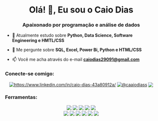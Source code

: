 <h1 align="center">Olá! 👋, Eu sou o Caio Dias</h1>
<h3 align="center">Apaixonado por programação e análise de dados</h3>

- 🌱 Atualmente estudo sobre **Python, Data Science, Software Engineering e HMTL/CSS**

- 💬 Me pergunte sobre **SQL, Excel, Power Bi, Python e HTML/CSS**

- 📫 Você me acha através do e-mail **caiodias29091@gmail.com**

<h3 align="left">Conecte-se comigo:</h3>
<p align="center">
<a href="https://linkedin.com/in/https://www.linkedin.com/in/caio-dias-43a80912a/" target="blank"><img align="center" src="https://img.shields.io/badge/linkedin-%230077B5.svg?style=for-the-badge&logo=linkedin&logoColor=white" alt="https://www.linkedin.com/in/caio-dias-43a80912a/" /></a>
<a href="https://instagram.com/@caaiodiass" target="blank"><img align="center" src="https://img.shields.io/badge/Instagram-%23E4405F.svg?style=for-the-badge&logo=Instagram&logoColor=white" alt="@caaiodiass"/></a>
<a href="https://t.me/Caio_Diass" target="blank"><img align="center" src="https://img.shields.io/badge/Telegram-2CA5E0?style=for-the-badge&logo=telegram&logoColor=white"/></a>
</p>

<h3 align="left">Ferramentas:</h3>
<p align="center"> 
<img src="https://img.shields.io/badge/python-3670A0?style=for-the-badge&logo=python&logoColor=ffdd54" />
<img src="https://img.shields.io/badge/flask-%23000.svg?style=for-the-badge&logo=flask&logoColor=white"/>
<img src="https://img.shields.io/badge/pandas-%23150458.svg?style=for-the-badge&logo=pandas&logoColor=white"/>
<img src="https://img.shields.io/badge/Plotly-%233F4F75.svg?style=for-the-badge&logo=plotly&logoColor=white"/>
<img src="https://img.shields.io/badge/scikit--learn-%23F7931E.svg?style=for-the-badge&logo=scikit-learn&logoColor=white"/>
<br>
<img src="https://img.shields.io/badge/html5-%23E34F26.svg?style=for-the-badge&logo=html5&logoColor=white" />
<img src="https://img.shields.io/badge/css3-%231572B6.svg?style=for-the-badge&logo=css3&logoColor=white" />
<img src="https://img.shields.io/badge/Visual%20Studio%20Code-0078d7.svg?style=for-the-badge&logo=visual-studio-code&logoColor=white"/>
<img src="https://img.shields.io/badge/Microsoft_Excel-217346?style=for-the-badge&logo=microsoft-excel&logoColor=white"/>
<img src="https://img.shields.io/badge/power_bi-F2C811?style=for-the-badge&logo=powerbi&logoColor=black"/>
<img src="https://img.shields.io/badge/Microsoft_Office-D83B01?style=for-the-badge&logo=microsoft-office&logoColor=white"/>

</p>

